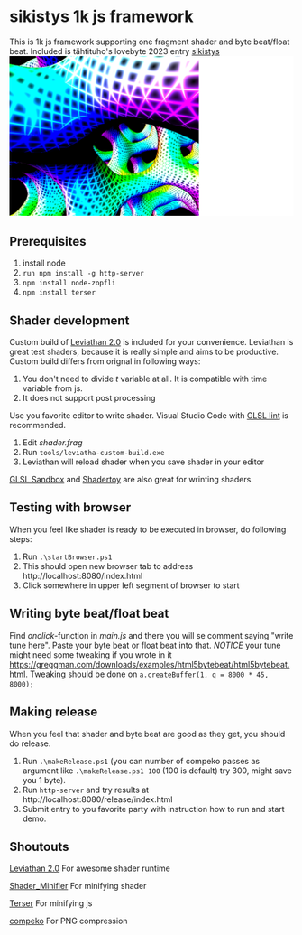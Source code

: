 # sikistys 1k js framework 
This is 1k js framework supporting one fragment shader and byte beat/float beat. Included is tähtituho's lovebyte 2023 entry [sikistys](https://www.pouet.net/prod.php?which=93677)
![sikistys by tähtituho](assets/screenshot.png)
## Prerequisites
1. install node
1. `run npm install -g http-server`
1. `npm install node-zopfli`
1. `npm install terser`

## Shader development
Custom build of [Leviathan 2.0](https://github.com/armak/Leviathan-2.0) is included for your convenience. Leviathan is great test shaders, because it is really simple and aims to be productive. Custom build differs from orignal in following ways:
1. You don't need to divide _t_ variable at all. It is compatible with time variable from js.
1. It does not support post processing

Use you favorite editor to write shader. Visual Studio Code with [GLSL lint](https://marketplace.visualstudio.com/items?itemName=dtoplak.vscode-glsllint) is recommended. 
1. Edit *shader.frag*
1. Run `tools/leviatha-custom-build.exe`
1. Leviathan will reload shader when you save shader in your editor

[GLSL Sandbox](https://glslsandbox.com/) and [Shadertoy](https://www.shadertoy.com/) are also great for wrinting shaders.

## Testing with browser
When you feel like shader is ready to be executed in browser, do following steps:
1. Run `.\startBrowser.ps1`
1. This should open new browser tab to address http://localhost:8080/index.html
1. Click somewhere in upper left segment of browser to start 

## Writing byte beat/float beat
Find _onclick_-function in *main.js* and there you will se comment saying "write tune here". Paste your byte beat or float beat into that. *NOTICE* your tune might need some tweaking if you wrote in it https://greggman.com/downloads/examples/html5bytebeat/html5bytebeat.html. Tweaking should be done on `a.createBuffer(1, q = 8000 * 45, 8000);`

## Making release
When you feel that shader and byte beat are good as they get, you should do release.
1. Run `.\makeRelease.ps1` (you can number of compeko passes as argument like `.\makeRelease.ps1 100` (100 is default) try 300, might save you 1 byte).
1. Run `http-server` and try results at http://localhost:8080/release/index.html
1. Submit entry to you favorite party with instruction how to run and start demo.

## Shoutouts
[Leviathan 2.0](https://github.com/armak/Leviathan-2.0) For awesome shader runtime

[Shader_Minifier](https://github.com/laurentlb/Shader_Minifier) For minifying shader

[Terser](https://github.com/terser/terser) For minifying js

[compeko](https://gist.github.com/0b5vr/09ee96ca2efbe5bf9d64dad7220e923b) For PNG compression


